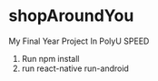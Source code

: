 # shopAroundYou
My Final Year Project In PolyU SPEED
1. Run npm install
2. run react-native run-android
